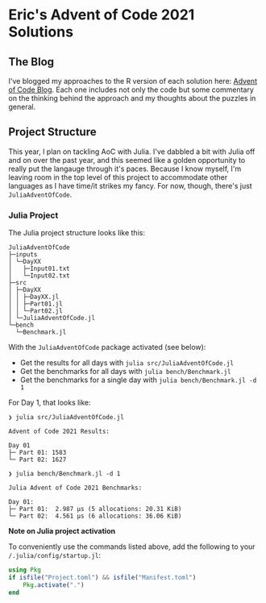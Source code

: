 # Eric's Advent of Code 2021 Solutions

## The Blog

I've blogged my approaches to the R version of each solution here: 
[Advent of Code Blog](https://www.ericburden.work/categories/advent-of-code-2021/). 
Each one includes not only the code but some commentary on the thinking behind the 
approach and my thoughts about the puzzles in general.

## Project Structure

This year, I plan on tackling AoC with Julia. I've dabbled a bit with Julia off and on
over the past year, and this seemed like a golden opportunity to really put the langauge
through it's paces. Because I know myself, I'm leaving room in the top level of this 
project to accommodate other languages as I have time/it strikes my fancy. For now,
though, there's just `JuliaAdventOfCode`.

### Julia Project

The Julia project structure looks like this:

```
JuliaAdventOfCode
├─inputs
│ └─DayXX
│   ├─Input01.txt
│   └─Input02.txt
├─src
│ ├─DayXX
│ │ ├─DayXX.jl
│ │ ├─Part01.jl
│ │ └─Part02.jl
│ └─JuliaAdventOfCode.jl
└─bench
  └─Benchmark.jl
```

With the `JuliaAdventOfCode` package activated (see below):

- Get the results for all days with `julia src/JuliaAdventOfCode.jl`
- Get the benchmarks for all days with `julia bench/Benchmark.jl`
- Get the benchmarks for a single day with `julia bench/Benchmark.jl -d 1`

For Day 1, that looks like:

```
❯ julia src/JuliaAdventOfCode.jl

Advent of Code 2021 Results:

Day 01
├─ Part 01: 1583
└─ Part 02: 1627
```

```
❯ julia bench/Benchmark.jl -d 1

Julia Advent of Code 2021 Benchmarks:

Day 01:
├─ Part 01:  2.987 μs (5 allocations: 20.31 KiB)
└─ Part 02:  4.561 μs (6 allocations: 36.06 KiB)
```

**Note on Julia project activation**

To conveniently use the commands listed above, add the following to your `/.julia/config/startup.jl`:

```julia
using Pkg
if isfile("Project.toml") && isfile("Manifest.toml")
    Pkg.activate(".")
end
```

